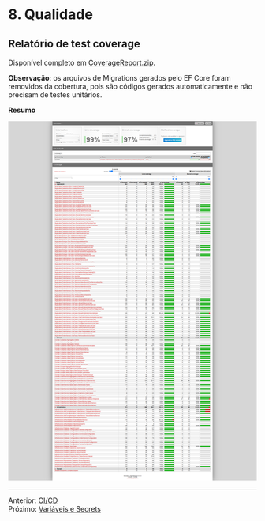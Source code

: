 # 8. Qualidade

## Relatório de test coverage

Disponível completo em [CoverageReport.zip](attachments/CoverageReport.zip).

**Observação**: os arquivos de Migrations gerados pelo EF Core foram removidos da cobertura, pois são códigos gerados automaticamente e não precisam de testes unitários. 

**Resumo**

![Resumo do relatório de cobertura](attachments/coverage_report_resumo.png)

---
Anterior: [CI/CD](7_ci_cd.md)  
Próximo: [Variáveis e Secrets](9_variaveis_secrets.md)